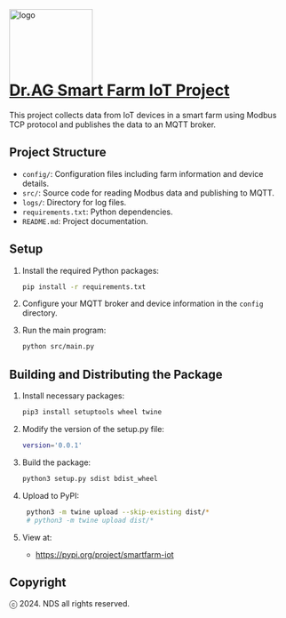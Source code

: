 
<img src="https://data.doctor-ag.com/static/assets/images/brand/drag-logo.png" alt="logo" width="150" height="150" style="margin-bottom: -60px;">

[//]: # (![LOGO]&#40;./drag-logo.png&#41;)

# [Dr.AG Smart Farm IoT Project](http://www.doctor-ag.com/)

This project collects data from IoT devices in a smart farm using Modbus TCP protocol and publishes the data to an MQTT broker.

## Project Structure

- `config/`: Configuration files including farm information and device details.
- `src/`: Source code for reading Modbus data and publishing to MQTT.
- `logs/`: Directory for log files.
- `requirements.txt`: Python dependencies.
- `README.md`: Project documentation.

## Setup

1. Install the required Python packages:
    ```bash
    pip install -r requirements.txt
    ```

2. Configure your MQTT broker and device information in the `config` directory.

3. Run the main program:
    ```bash
    python src/main.py
    ```
   
## Building and Distributing the Package

1. Install necessary packages:
    ```bash
    pip3 install setuptools wheel twine
    ```
2. Modify the version of the setup.py file:
    ```bash
    version='0.0.1'
    ```

3. Build the package:
    ```bash
    python3 setup.py sdist bdist_wheel
    ```
   
4. Upload to PyPI:
    ```bash
     python3 -m twine upload --skip-existing dist/*
     # python3 -m twine upload dist/*
    ```
5. View at:
   - https://pypi.org/project/smartfarm-iot
   
## Copyright

ⓒ 2024. NDS all rights reserved.

